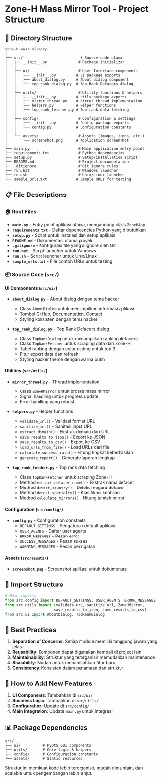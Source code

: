 # Zone-H Mass Mirror Tool - Project Structure

## 📁 Directory Structure

```
zone-h-mass-mirror/
│
├── src/                          # Source code utama
│   ├── __init__.py              # Package initializer
│   │
│   ├── ui/                      # User Interface components
│   │   ├── __init__.py         # UI package exports
│   │   ├── about_dialog.py     # About dialog component
│   │   └── top_rank_dialog.py  # Top Rank Defacers dialog
│   │
│   ├── utils/                   # Utility functions & helpers
│   │   ├── __init__.py         # Utils package exports
│   │   ├── mirror_thread.py    # Mirror thread implementation
│   │   ├── helpers.py          # Helper functions
│   │   └── top_rank_fetcher.py # Top rank data fetching
│   │
│   ├── config/                  # Configuration & settings
│   │   ├── __init__.py         # Config package exports
│   │   └── config.py           # Configuration constants
│   │
│   └── assets/                  # Assets (images, icons, etc.)
│       └── screenshot.png      # Application screenshot
│
├── main.py                      # Main application entry point
├── requirements.txt             # Python dependencies
├── setup.py                     # Setup/installation script
├── README.md                    # Project documentation
├── .gitignore                   # Git ignore rules
├── run.bat                      # Windows launcher
├── run.sh                       # Unix/Linux launcher
└── sample_urls.txt             # Sample URLs for testing
```

## 📋 File Descriptions

### 🏠 Root Files
- **`main.py`** - Entry point aplikasi utama, mengandung class `ZoneHApp`
- **`requirements.txt`** - Daftar dependencies Python yang dibutuhkan
- **`setup.py`** - Script untuk instalasi dan setup aplikasi
- **`README.md`** - Dokumentasi utama proyek
- **`.gitignore`** - Konfigurasi file yang diignore oleh Git
- **`run.bat`** - Script launcher untuk Windows
- **`run.sh`** - Script launcher untuk Unix/Linux
- **`sample_urls.txt`** - File contoh URLs untuk testing

### 📦 Source Code (`src/`)

#### UI Components (`src/ui/`)
- **`about_dialog.py`** - About dialog dengan tema hacker
  - Class `AboutDialog` untuk menampilkan informasi aplikasi
  - Tombol GitHub, Documentation, Contact
  - Styling konsisten dengan tema hacker

- **`top_rank_dialog.py`** - Top Rank Defacers dialog
  - Class `TopRankDialog` untuk menampilkan ranking defacers
  - Class `TopRankFetcher` untuk scraping data dari Zone-H
  - Tabel ranking dengan color coding untuk top 3
  - Fitur export data dan refresh
  - Styling hacker theme dengan warna putih

#### Utilities (`src/utils/`)
- **`mirror_thread.py`** - Thread implementation
  - Class `ZoneHMirror` untuk proses mass mirror
  - Signal handling untuk progress update
  - Error handling yang robust
  
- **`helpers.py`** - Helper functions
  - `validate_url()` - Validasi format URL
  - `sanitize_url()` - Sanitasi input URL
  - `extract_domain()` - Ekstrak domain dari URL
  - `save_results_to_json()` - Export ke JSON
  - `save_results_to_csv()` - Export ke CSV
  - `load_urls_from_file()` - Load URLs dari file
  - `calculate_success_rate()` - Hitung tingkat keberhasilan
  - `generate_report()` - Generate laporan lengkap

- **`top_rank_fetcher.py`** - Top rank data fetching
  - Class `TopRankFetcher` untuk scraping Zone-H
  - Method `extract_defacer_name()` - Ekstrak nama defacer
  - Method `detect_country()` - Deteksi negara defacer
  - Method `detect_specialty()` - Klasifikasi keahlian
  - Method `calculate_mirrors()` - Hitung jumlah mirror

#### Configuration (`src/config/`)
- **`config.py`** - Configuration constants
  - `DEFAULT_SETTINGS` - Pengaturan default aplikasi
  - `USER_AGENTS` - Daftar user agents
  - `ERROR_MESSAGES` - Pesan error
  - `SUCCESS_MESSAGES` - Pesan sukses
  - `WARNING_MESSAGES` - Pesan peringatan

#### Assets (`src/assets/`)
- **`screenshot.png`** - Screenshot aplikasi untuk dokumentasi

## 🔄 Import Structure

```python
# Main imports
from src.config import DEFAULT_SETTINGS, USER_AGENTS, ERROR_MESSAGES
from src.utils import (validate_url, sanitize_url, ZoneHMirror, 
                      save_results_to_json, save_results_to_csv)
from src.ui import AboutDialog, TopRankDialog
```

## 🎯 Best Practices

1. **Separation of Concerns**: Setiap module memiliki tanggung jawab yang jelas
2. **Reusability**: Komponen dapat digunakan kembali di project lain
3. **Maintainability**: Struktur yang terorganisir memudahkan maintenance
4. **Scalability**: Mudah untuk menambahkan fitur baru
5. **Consistency**: Konsisten dalam penamaan dan struktur

## 🚀 How to Add New Features

1. **UI Components**: Tambahkan di `src/ui/`
2. **Business Logic**: Tambahkan di `src/utils/`
3. **Configuration**: Update di `src/config/`
4. **Main Integration**: Update `main.py` untuk integrasi

## 📊 Package Dependencies

```
src/
├── ui/          # PyQt5 GUI components
├── utils/       # Core logic & helpers
├── config/      # Configuration constants
└── assets/      # Static resources
```

Struktur ini membuat kode lebih terorganisir, mudah dimaintain, dan scalable untuk pengembangan lebih lanjut.